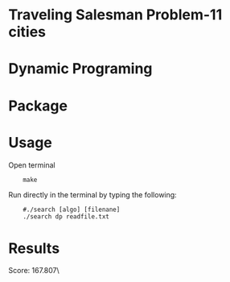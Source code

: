 # Traveling Salesman Problem-11 cities

# Dynamic Programing

# Package

<!-- gnuplot 5.4 -->

# Usage

Open terminal

        make

Run directly in the terminal by typing the following:

        #./search [algo] [filenane]
        ./search dp readfile.txt

<!-- Plot the result:

        make plot

For live plotting:

        make plot animation

Press 'q' to quit gnuplot -->

# Results

<!-- Best path: 1, 3, 2, 11, 9, 10, 5, 4, 6, 7, 8, 1\ -->
Score: 167.807\
